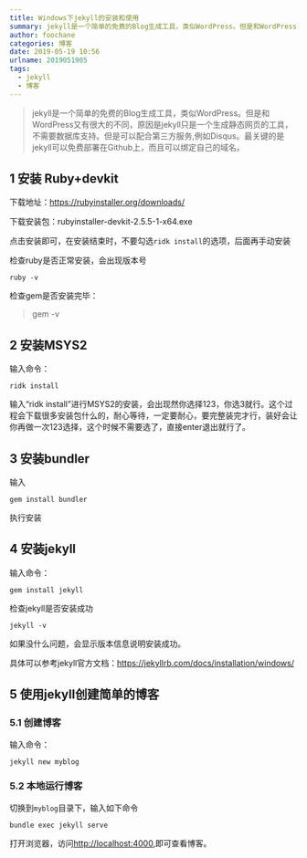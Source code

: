 ```yaml
---
title: Windows下jekyll的安装和使用
summary: jekyll是一个简单的免费的Blog生成工具，类似WordPress。但是和WordPress又有很大的不同，原因是jekyll只是一个生成静态网页的工具，不需要数据库支持。
author: foochane
categories: 博客
date: 2019-05-19 10:56
urlname: 2019051905
tags:
  - jekyll
  - 博客
---
```


>jekyll是一个简单的免费的Blog生成工具，类似WordPress。但是和WordPress又有很大的不同，原因是jekyll只是一个生成静态网页的工具，不需要数据库支持。但是可以配合第三方服务,例如Disqus。最关键的是jekyll可以免费部署在Github上，而且可以绑定自己的域名。

## 1 安装 Ruby+devkit
下载地址：https://rubyinstaller.org/downloads/

下载安装包：rubyinstaller-devkit-2.5.5-1-x64.exe

点击安装即可，在安装结束时，不要勾选`ridk install`的选项，后面再手动安装

检查ruby是否正常安装，会出现版本号
```
ruby -v
```
检查gem是否安装完毕：

>gem -v

## 2 安装MSYS2

输入命令：
```
ridk install
```
输入“ridk install”进行MSYS2的安装，会出现然你选择123，你选3就行。这个过程会下载很多安装包什么的，耐心等待，一定要耐心，要完整装完才行，装好会让你再做一次123选择，这个时候不需要选了，直接enter退出就行了。

## 3 安装bundler
输入
```
gem install bundler
```
执行安装

## 4 安装jekyll

输入命令：
```
gem install jekyll
```
检查jekyll是否安装成功
```
jekyll -v
```

如果没什么问题，会显示版本信息说明安装成功。

具体可以参考jekyll官方文档：https://jekyllrb.com/docs/installation/windows/


## 5 使用jekyll创建简单的博客
### 5.1 创建博客
输入命令：
```
jekyll new myblog
```

### 5.2 本地运行博客
切换到`myblog`目录下，输入如下命令
```
bundle exec jekyll serve
```
打开浏览器，访问[http://localhost:4000](http://localhost:4000),即可查看博客。